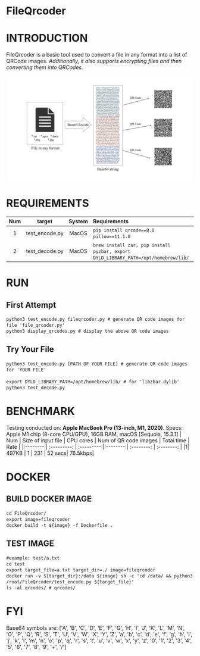 # FileQrcoder
# INTRODUCTION
FileQrcoder is a basic tool used to convert a file in any format into a list of QRCode images. *Additionally, it also supports encrypting files and then converting them into QRCodes.*

![image](https://github.com/lulinpeng/FileQrcoder/blob/main/intro.png)

# REQUIREMENTS

| Num | target | System  |	Requirements |
|:--------:| :---------: | :---------:|:--------|
|1| test_encode.py | MacOS |```pip install qrcode==8.0 pillow==11.1.0```|
|2| test_decode.py | MacOS |```brew install zar, pip install pyzbar, export DYLD_LIBRARY_PATH=/opt/homebrew/lib/```|

# RUN
## First Attempt
```shell
python3 test_encode.py fileqrcoder.py # generate QR code images for file 'file_qrcoder.py'
python3 display_qrcodes.py # display the above QR code images
```

## Try Your File
```shell
python3 test_encode.py [PATH OF YOUR FILE] # generate QR code images for 'YOUR FILE'

export DYLD_LIBRARY_PATH=/opt/homebrew/lib/ # for 'libzbar.dylib'
python3 test_decode.py
```

# BENCHMARK
Testing conducted on: **Apple MacBook Pro (13-inch, M1, 2020)**. Specs: Apple M1 chip (8-core CPU/GPU), 16GB RAM, macOS [Sequoia, 15.3.1] 
| Num | Size of input file | CPU cores  |	Num of QR code images | Total time | Rate |
|:--------:| :---------: | :---------:|:--------:| :--------: | :--------: |
|1| 497KB | 1 | 231 | 52 secs| 76.5kbps|


# DOCKER
## BUILD DOCKER IMAGE
```shell
cd FileQrcoder/
export image=fileqrcoder
docker build -t ${image} -f Dockerfile .
```
## TEST IMAGE
```shell
#example: test/a.txt
cd test
export target_file=a.txt target_dir=./ image=fileqrcoder
docker run -v ${target_dir}:/data ${image} sh -c 'cd /data/ && python3 /root/FileQrcoder/test_encode.py ${target_file}'
ls -al qrcodes/ # qrcodes/
```
# FYI
Base64 symbols are: ['A', 'B', 'C', 'D', 'E', 'F', 'G', 'H', 'I', 'J', 'K', 'L', 'M', 'N', 'O', 'P', 'Q', 'R', 'S', 'T', 'U', 'V', 'W', 'X', 'Y', 'Z', 'a', 'b', 'c', 'd', 'e', 'f', 'g', 'h', 'i', 'j', 'k', 'l', 'm', 'n', 'o', 'p', 'q', 'r', 's', 't', 'u', 'v', 'w', 'x', 'y', 'z', '0', '1', '2', '3', '4', '5', '6', '7', '8', '9', '+', '/']

